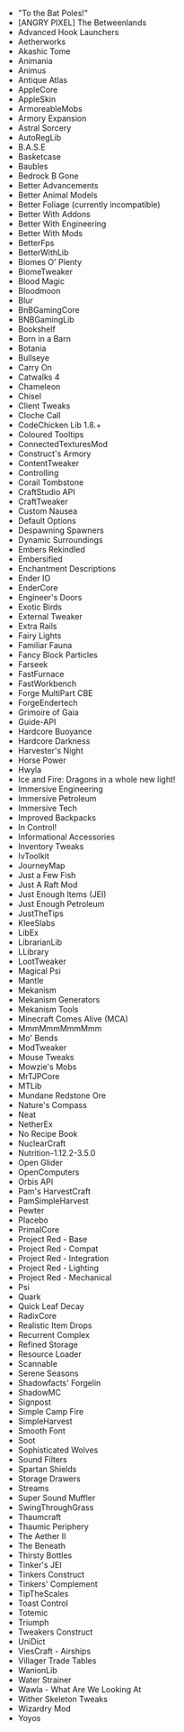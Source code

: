 - "To the Bat Poles!"
- [ANGRY PIXEL] The Betweenlands
- Advanced Hook Launchers
- Aetherworks
- Akashic Tome
- Animania
- Animus
- Antique Atlas
- AppleCore
- AppleSkin
- ArmoreableMobs
- Armory Expansion
- Astral Sorcery
- AutoRegLib
- B.A.S.E
- Basketcase
- Baubles
- Bedrock B Gone
- Better Advancements
- Better Animal Models
- Better Foliage (currently incompatible)
- Better With Addons
- Better With Engineering
- Better With Mods
- BetterFps
- BetterWithLib
- Biomes O' Plenty
- BiomeTweaker
- Blood Magic
- Bloodmoon
- Blur
- BnBGamingCore
- BNBGamingLib
- Bookshelf
- Born in a Barn
- Botania
- Bullseye
- Carry On
- Catwalks 4
- Chameleon
- Chisel
- Client Tweaks
- Cloche Call
- CodeChicken Lib 1.8.+
- Coloured Tooltips
- ConnectedTexturesMod
- Construct's Armory
- ContentTweaker
- Controlling
- Corail Tombstone
- CraftStudio API
- CraftTweaker
- Custom Nausea
- Default Options
- Despawning Spawners
- Dynamic Surroundings
- Embers Rekindled
- Embersified
- Enchantment Descriptions
- Ender IO
- EnderCore
- Engineer's Doors
- Exotic Birds
- External Tweaker
- Extra Rails
- Fairy Lights
- Familiar Fauna
- Fancy Block Particles
- Farseek
- FastFurnace
- FastWorkbench
- Forge MultiPart CBE
- ForgeEndertech
- Grimoire of Gaia
- Guide-API
- Hardcore Buoyance
- Hardcore Darkness
- Harvester's Night
- Horse Power
- Hwyla
- Ice and Fire: Dragons in a whole new light!
- Immersive Engineering
- Immersive Petroleum
- Immersive Tech
- Improved Backpacks
- In Control!
- Informational Accessories
- Inventory Tweaks
- IvToolkit
- JourneyMap
- Just a Few Fish
- Just A Raft Mod
- Just Enough Items (JEI)
- Just Enough Petroleum
- JustTheTips
- KleeSlabs
- LibEx
- LibrarianLib
- LLibrary
- LootTweaker
- Magical Psi
- Mantle
- Mekanism
- Mekanism Generators
- Mekanism Tools
- Minecraft Comes Alive (MCA)
- MmmMmmMmmMmm
- Mo' Bends
- ModTweaker
- Mouse Tweaks
- Mowzie's Mobs
- MrTJPCore
- MTLib
- Mundane Redstone Ore
- Nature's Compass
- Neat
- NetherEx
- No Recipe Book
- NuclearCraft
- Nutrition-1.12.2-3.5.0
- Open Glider
- OpenComputers
- Orbis API
- Pam's HarvestCraft
- PamSimpleHarvest
- Pewter
- Placebo
- PrimalCore
- Project Red - Base
- Project Red - Compat
- Project Red - Integration
- Project Red - Lighting
- Project Red - Mechanical
- Psi
- Quark
- Quick Leaf Decay
- RadixCore
- Realistic Item Drops
- Recurrent Complex
- Refined Storage
- Resource Loader
- Scannable
- Serene Seasons
- Shadowfacts' Forgelin
- ShadowMC
- Signpost
- Simple Camp Fire
- SimpleHarvest
- Smooth Font
- Soot
- Sophisticated Wolves
- Sound Filters
- Spartan Shields
- Storage Drawers
- Streams
- Super Sound Muffler
- SwingThroughGrass
- Thaumcraft
- Thaumic Periphery
- The Aether II
- The Beneath
- Thirsty Bottles
- Tinker's JEI
- Tinkers Construct
- Tinkers' Complement
- TipTheScales
- Toast Control
- Totemic
- Triumph
- Tweakers Construct
- UniDict
- ViesCraft - Airships
- Villager Trade Tables
- WanionLib
- Water Strainer
- Wawla - What Are We Looking At
- Wither Skeleton Tweaks
- Wizardry Mod
- Yoyos
